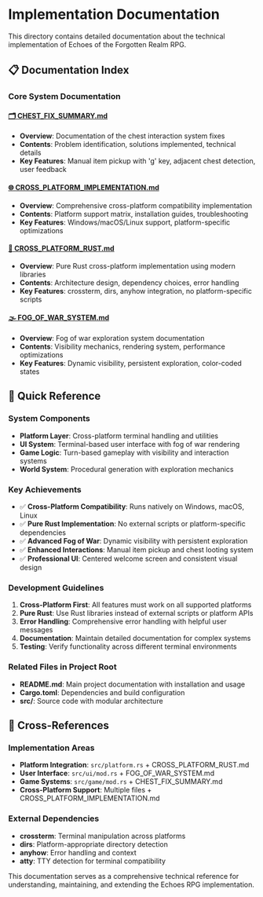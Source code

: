 # Implementation Documentation

This directory contains detailed documentation about the technical implementation of Echoes of the Forgotten Realm RPG.

## 📋 Documentation Index

### Core System Documentation

#### [🗂️ CHEST_FIX_SUMMARY.md](CHEST_FIX_SUMMARY.md)
- **Overview**: Documentation of the chest interaction system fixes
- **Contents**: Problem identification, solutions implemented, technical details
- **Key Features**: Manual item pickup with 'g' key, adjacent chest detection, user feedback

#### [🌐 CROSS_PLATFORM_IMPLEMENTATION.md](CROSS_PLATFORM_IMPLEMENTATION.md)
- **Overview**: Comprehensive cross-platform compatibility implementation
- **Contents**: Platform support matrix, installation guides, troubleshooting
- **Key Features**: Windows/macOS/Linux support, platform-specific optimizations

#### [🦀 CROSS_PLATFORM_RUST.md](CROSS_PLATFORM_RUST.md)
- **Overview**: Pure Rust cross-platform implementation using modern libraries
- **Contents**: Architecture design, dependency choices, error handling
- **Key Features**: crossterm, dirs, anyhow integration, no platform-specific scripts

#### [🌫️ FOG_OF_WAR_SYSTEM.md](FOG_OF_WAR_SYSTEM.md)
- **Overview**: Fog of war exploration system documentation
- **Contents**: Visibility mechanics, rendering system, performance optimizations
- **Key Features**: Dynamic visibility, persistent exploration, color-coded states

## 🎯 Quick Reference

### System Components
- **Platform Layer**: Cross-platform terminal handling and utilities
- **UI System**: Terminal-based user interface with fog of war rendering
- **Game Logic**: Turn-based gameplay with visibility and interaction systems
- **World System**: Procedural generation with exploration mechanics

### Key Achievements
- ✅ **Cross-Platform Compatibility**: Runs natively on Windows, macOS, Linux
- ✅ **Pure Rust Implementation**: No external scripts or platform-specific dependencies
- ✅ **Advanced Fog of War**: Dynamic visibility with persistent exploration
- ✅ **Enhanced Interactions**: Manual item pickup and chest looting system
- ✅ **Professional UI**: Centered welcome screen and consistent visual design

### Development Guidelines
1. **Cross-Platform First**: All features must work on all supported platforms
2. **Pure Rust**: Use Rust libraries instead of external scripts or platform APIs
3. **Error Handling**: Comprehensive error handling with helpful user messages
4. **Documentation**: Maintain detailed documentation for complex systems
5. **Testing**: Verify functionality across different terminal environments

### Related Files in Project Root
- **README.md**: Main project documentation with installation and usage
- **Cargo.toml**: Dependencies and build configuration
- **src/**: Source code with modular architecture

## 🔗 Cross-References

### Implementation Areas
- **Platform Integration**: `src/platform.rs` + CROSS_PLATFORM_RUST.md
- **User Interface**: `src/ui/mod.rs` + FOG_OF_WAR_SYSTEM.md  
- **Game Systems**: `src/game/mod.rs` + CHEST_FIX_SUMMARY.md
- **Cross-Platform Support**: Multiple files + CROSS_PLATFORM_IMPLEMENTATION.md

### External Dependencies
- **crossterm**: Terminal manipulation across platforms
- **dirs**: Platform-appropriate directory detection
- **anyhow**: Error handling and context
- **atty**: TTY detection for terminal compatibility

This documentation serves as a comprehensive technical reference for understanding, maintaining, and extending the Echoes RPG implementation.